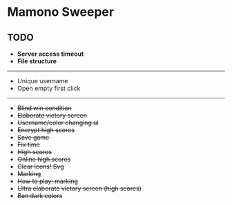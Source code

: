 # Mamono Sweeper

## TODO

- **Server access timeout**
- **File structure**
--------------------------------
- Unique username
- Open empty first click
--------------------------------
- ~~Blind win condition~~
- ~~Elaborate victory screen~~
- ~~Username/color changing ui~~
- ~~Encrypt high scores~~
- ~~Save game~~
- ~~Fix time~~
- ~~High scores~~
- ~~Online high scores~~
- ~~Clear icons! Svg~~
- ~~Marking~~
- ~~How to play: marking~~
- ~~Ultra elaborate victory screen (high scores)~~
- ~~Ban dark colors~~